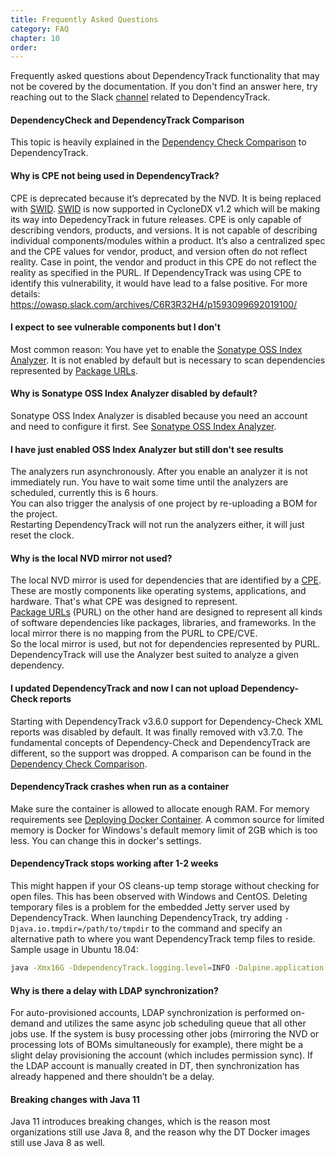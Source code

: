 ```yaml
---
title: Frequently Asked Questions
category: FAQ
chapter: 10
order:
---
```


Frequently asked questions about DependencyTrack functionality that may not be covered by the documentation. If you 
don't find an answer here, try reaching out to the Slack [channel](https://owasp.slack.com/archives/C6R3R32H4) related to DependencyTrack.

#### DependencyCheck and DependencyTrack Comparison

This topic is heavily explained in the [Dependency Check Comparison](./../odt-odc-comparison/) to DependencyTrack.

#### Why is CPE not being used in DependencyTrack?

CPE is deprecated because it’s deprecated by the NVD. It is being replaced with [SWID]. [SWID] is now supported in 
CycloneDX v1.2 which will be making its way into DepedencyTrack in future releases.
CPE is only capable of describing vendors, products, and versions. It is not capable of describing individual 
components/modules within a product. It’s also a centralized spec and the CPE values for vendor, product, and version
often do not reflect reality. Case in point, the vendor and product in this CPE do not reflect the reality as specified 
in the PURL. If DependencyTrack was using CPE to identify this vulnerability, it would have lead to a false positive.
For more details: <https://owasp.slack.com/archives/C6R3R32H4/p1593099692019100/>


#### I expect to see vulnerable components but I don't

Most common reason: You have yet to enable the [Sonatype OSS Index Analyzer](./../datasources/ossindex/). It is not
enabled by default but is necessary to scan dependencies represented by
[Package URLs](./../terminology/#package-url-purl).

#### Why is Sonatype OSS Index Analyzer disabled by default?

Sonatype OSS Index Analyzer is disabled because you need an account and need to configure it first. See
[Sonatype OSS Index Analyzer](./../datasources/ossindex/).

#### I have just enabled OSS Index Analyzer but still don't see results

The analyzers run asynchronously. After you enable an analyzer it is not immediately run.
You have to wait some time until the analyzers are scheduled, currently this is 6 hours.  
You can also trigger the analysis of one project by re-uploading a BOM for the project.  
Restarting DependencyTrack will not run the analyzers either, it will just reset the clock.

#### Why is the local NVD mirror not used?

The local NVD mirror is used for dependencies that are identified by a [CPE](./../terminology/#cpe). These are mostly
components like operating systems, applications, and hardware. That's what CPE was designed to represent.  
[Package URLs](./../terminology/#package-url-purl) (PURL) on the other hand are designed to represent all kinds of software
dependencies like packages, libraries, and frameworks. In the local mirror there is no mapping from the PURL to CPE/CVE.  
So the local mirror is used, but not for dependencies represented by PURL. DependencyTrack will use the Analyzer best
suited to analyze a given dependency.

#### I updated DependencyTrack and now I can not upload Dependency-Check reports

Starting with DependencyTrack v3.6.0 support for Dependency-Check XML reports was disabled by default. It was finally
removed with v3.7.0. The fundamental concepts of Dependency-Check and DependencyTrack are different, so the support
was dropped. A comparison can be found in the [Dependency Check Comparison](./../odt-odc-comparison/).

#### DependencyTrack crashes when run as a container

Make sure the container is allowed to allocate enough RAM. For memory requirements see
[Deploying Docker Container](./../getting-started/deploy-docker/). A common source for limited memory is Docker for
Windows's default memory limit of 2GB which is too less. You can change this in docker's settings.

#### DependencyTrack stops working after 1-2 weeks

This might happen if your OS cleans-up temp storage without checking for open files.
This has been observed with Windows and CentOS.
Deleting temporary files is a problem for the embedded Jetty server used by DependencyTrack.
When launching DependencyTrack, try adding `-Djava.io.tmpdir=/path/to/tmpdir` to the command and specify an
alternative path to where you want DependencyTrack temp files to reside. Sample usage in Ubuntu 18.04:

```bash
java -Xmx16G -DdependencyTrack.logging.level=INFO -Dalpine.application.properties=/home/user/dependencytrack/application.properties -Djava.io.tmpdir=my_custom_tmp-dir/ -jar dependency-track-embedded.war -host 192.168.10.9 -port 8080 --illegal-access=deny
```

#### Why is there a delay with LDAP synchronization?

For auto-provisioned accounts, LDAP synchronization is performed on-demand and utilizes the same async job scheduling queue that all other jobs use. If the system is busy processing other jobs (mirroring the NVD or processing lots of BOMs simultaneously for example), there might be a slight delay provisioning the account (which includes permission sync). If the LDAP account is manually created in DT, then synchronization has already happened and there shouldn’t be a delay.

#### Breaking changes with Java 11

Java 11 introduces breaking changes, which is the reason most organizations still use Java 8, and the reason why the DT Docker images still use Java 8 as well.



[SWID]: https://csrc.nist.gov/Projects/Software-Identification-SWID/guidelines